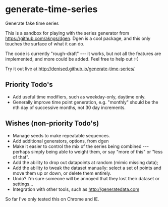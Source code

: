 # generate-time-series

Generate fake time series

This is a sandbox for playing with the series generator from https://github.com/akngs/dgen.  Dgen is a cool package, and this only touches the surface of what it can do.

The code is currently "rough-draft" --- it works, but not all the features are implemented, and more could be added.  Feel free to help out :-)

Try it out live at http://denised.github.io/generate-time-series/

##  Priority Todo's

* Add useful time modifiers, such as weekday-only, daytime only.
* Generally improve time point generation, e.g. "monthly" should be the nth day of successive months, not 30 day increments.

## Wishes (non-priority Todo's)

* Manage seeds to make repeatable sequences.
* Add additional generators, options, from dgen
* Make it easier to control the mix of the series being combined --- perhaps simply being able to weight them, or say "more of this" or "less of that".
* Add the ability to drop out datapoints at random (mimic missing data);
* Add the ability to tweak the dataset manually: select a set of points and move them up or down, or delete them entirely.
* Undo?  I'm sure someone will be annoyed that they lost their dataset or settings...
* Integration with other tools, such as http://generatedata.com

So far I've only tested this on Chrome and IE.

